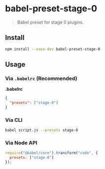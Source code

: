 # babel-preset-stage-0

> Babel preset for stage 0 plugins.

## Install

```sh
npm install --save-dev babel-preset-stage-0
```

## Usage

### Via `.babelrc` (Recommended)

**.babelrc**

```json
{
  "presets": ["stage-0"]
}
```

### Via CLI

```sh
babel script.js --presets stage-0
```

### Via Node API

```javascript
require("@babel/core").transform("code", {
  presets: ["stage-0"]
});
```
